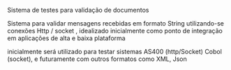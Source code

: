 Sistema de testes para validação de documentos


Sistema para validar mensagens recebidas em formato String
utilizando-se conexões Http / socket , idealizado inicialmente como ponto de integração em aplicações de alta e baixa plataforma

inicialmente será utilizado para testar sistemas AS400 (http/Socket) Cobol (socket), e futuramente com outros formatos como XML, Json
